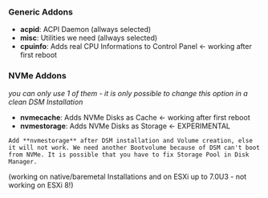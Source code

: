 ### Generic Addons

* **acpid**: ACPI Daemon (allways selected)
* **misc**: Utilities we need (allways selected)
* **cpuinfo**: Adds real CPU Informations to Control Panel <- working after first reboot

### NVMe Addons

_you can only use 1 of them - it is only possible to change this option in a clean DSM Installation_

* **nvmecache**: Adds NVMe Disks as Cache <- working after first reboot
* **nvmestorage**: Adds NVMe Disks as Storage <- EXPERIMENTAL

`Add **nvmestorage** after DSM installation and Volume creation, else it will not work. We need another Bootvolume because of DSM can't boot from NVMe. It is possible that you have to fix Storage Pool in Disk Manager.`  

(working on native/baremetal Installations and on ESXi up to 7.0U3 - not working on ESXi 8!)